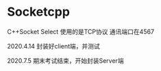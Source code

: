# Socketcpp
C++Socket Select
使用的是TCP协议
通讯端口在4567


2020.4.14 封装好client端，并测试


2020.7.5 期末考试结束，开始封装Server端
